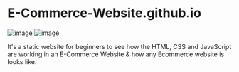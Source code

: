 # E-Commerce-Website.github.io
![image](https://user-images.githubusercontent.com/106757586/218294600-f168870c-84c7-4e06-a06e-fd5503f61602.png)
![image](https://user-images.githubusercontent.com/106757586/218294742-64fd7f6a-1a78-4299-814c-dda9c17a5e55.png)


It's a static website for beginners to see how the HTML, CSS and JavaScript are working in an E-Commerce Website &amp; how any Ecommerce website is looks like.
